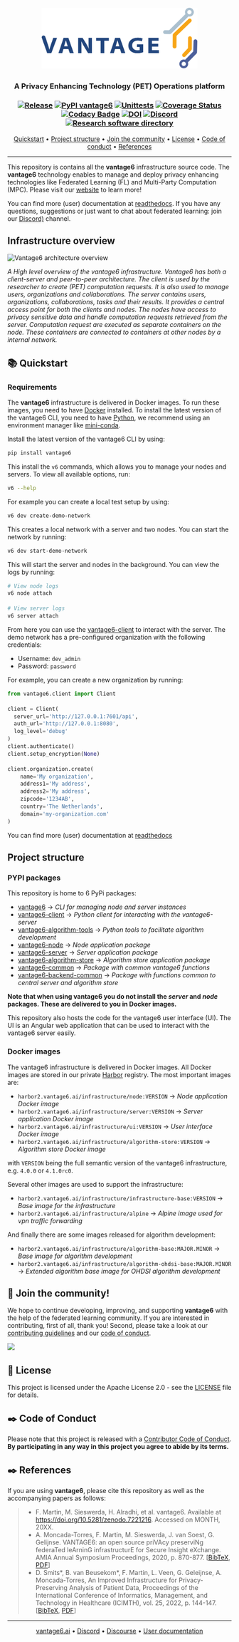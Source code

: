 <h1 align="center">
  <br>
  <a href="https://vantage6.ai"><img src="https://github.com/IKNL/guidelines/blob/master/resources/logos/vantage6.png?raw=true" alt="vantage6" width="350"></a>
</h1>

<h3 align=center> A Privacy Enhancing Technology (PET) Operations platform</h3>
<h3 align="center">

<!-- Badges go here-->

[![Release](https://github.com/vantage6/vantage6/actions/workflows/release.yml/badge.svg)](https://github.com/vantage6/vantage6/actions/workflows/release.yml)
[![PyPI vantage6](https://badge.fury.io/py/vantage6.svg)](https://badge.fury.io/py/vantage6)
[![Unittests](https://github.com/vantage6/vantage6/actions/workflows/unit_tests.yml/badge.svg)](https://github.com/vantage6/vantage6/actions/workflows/unit_tests.yml)
[![Coverage Status](https://coveralls.io/repos/github/vantage6/vantage6/badge.svg?branch=main)](https://coveralls.io/github/vantage6/vantage6?branch=main)
[![Codacy Badge](https://app.codacy.com/project/badge/Grade/2e60ac3b3f284620805f7399cba317be)](https://app.codacy.com/gh/vantage6/vantage6/dashboard?utm_source=gh&utm_medium=referral&utm_content=&utm_campaign=Badge_grade)
[![DOI](https://zenodo.org/badge/492818831.svg)](https://zenodo.org/badge/latestdoi/492818831)
[![Discord](https://img.shields.io/discord/643526403207331841)](https://discord.gg/yAyFf6Y)
[![Research software directory](https://img.shields.io/badge/rsd-vantage6-deepskyblue)](https://research-software-directory.org/software/vantage6)

</h3>

<p align="center">
  <a href="#books-quickstart">Quickstart</a> •
  <a href="#project-structure">Project structure</a> •
  <a href="#gift_heart-join-the-community">Join the community</a> •
  <a href="#scroll-license">License</a> •
  <a href="#black_nib-code-of-conduct">Code of conduct</a> •
  <a href="#black_nib-references">References</a>
</p>

---

This repository is contains all the **vantage6** infrastructure source code. The **vantage6** technology enables to manage and deploy privacy enhancing technologies like Federated Learning (FL) and Multi-Party Computation (MPC). Please visit our [website](https://vantage6.ai) to learn more!

You can find more (user) documentation at [readthedocs](https://docs.vantage6.ai). If you have any questions, suggestions or just want to chat about federated learning: join our [Discord)](https://discord.gg/yAyFf6Y) channel.

## Infrastructure overview

![Vantage6 architecture overview](docs/images/overview-infrastructure.png)

_A High level overview of the vantage6 infrastructure. Vantage6 has both a
client-server and peer-to-peer architecture. The client is used by the researcher to
create (PET) computation requests. It is also used to manage users, organizations and
collaborations. The server contains users, organizations, collaborations, tasks and
their results. It provides a central access point for both the clients and nodes. The
nodes have access to privacy sensitive data and handle computation requests retrieved
from the server. Computation request are executed as separate containers on the node.
These containers are connected to containers at other nodes by a internal network._

## :books: Quickstart

### Requirements

The **vantage6** infrastructure is delivered in Docker images. To run these images, you
need to have [Docker](https://docs.docker.com/get-docker/) installed. To install the
latest version of the vantage6 CLI, you need to have
[Python](https://www.python.org/downloads/), we recommend using an environment manager
like [mini-conda](https://docs.conda.io/en/latest/miniconda.html).

Install the latest version of the vantage6 CLI by using:

```bash
pip install vantage6
```

This install the `v6` commands, which allows you to manage your nodes and servers. To view all available options, run:

```bash
v6 --help
```

For example you can create a local test setup by using:

```bash
v6 dev create-demo-network
```

This creates a local network with a server and two nodes. You can start the network by running:

```bash
v6 dev start-demo-network
```

This will start the server and nodes in the background. You can view the logs by running:

```bash
# View node logs
v6 node attach

# View server logs
v6 server attach
```

From here you can use the [vantage6-client](https://pypi.org/project/vantage6-client)
to interact with the server. The demo network has a pre-configured organization with
the following credentials:

- Username: `dev_admin`
- Password: `password`

For example, you can create a new organization by running:

```python
from vantage6.client import Client

client = Client(
  server_url='http://127.0.0.1:7601/api',
  auth_url='http://127.0.0.1:8080',
  log_level='debug'
)
client.authenticate()
client.setup_encryption(None)

client.organization.create(
    name='My organization',
    address1='My address',
    address2='My address',
    zipcode='1234AB',
    country='The Netherlands',
    domain='my-organization.com'
)
```

You can find more (user) documentation at [readthedocs](https://docs.vantage6.ai)

## Project structure

### PYPI packages

This repository is home to 6 PyPi packages:

- [vantage6](https://pypi.org/project/vantage6) -> _CLI for managing node and server instances_
- [vantage6-client](https://pypi.org/project/vantage6-client) -> _Python client for interacting with the vantage6-server_
- [vantage6-algorithm-tools](https://pypi.org/project/vantage6-algorithm-tools) -> _Python tools to facilitate algorithm development_
- [vantage6-node](https://pypi.org/project/vantage6-node) -> _Node application package_
- [vantage6-server](https://pypi.org/project/vantage6-server) -> _Server application package_
- [vantage6-algorithm-store](https://pypi.org/project/vantage6-algorithm-store) -> _Algorithm store application package_
- [vantage6-common](https://pypi.org/project/vantage6-common) -> _Package with common vantage6 functions_
- [vantage6-backend-common](https://pypi.org/project/vantage6-backend-common) -> _Package with functions common to central server and algorithm store_

**Note that when using vantage6 you do not install the _server_ and _node_ packages. These are delivered to you in Docker images.**

This repository also hosts the code for the vantage6 user interface (UI). The UI
is an Angular web application that can be used to interact with the vantage6 server
easily.

### Docker images

The vantage6 infrastructure is delivered in Docker images. All Docker images are stored
in our private [Harbor](https://goharbor.io/) registry. The most important images are:

- `harbor2.vantage6.ai/infrastructure/node:VERSION` -> _Node application Docker image_
- `harbor2.vantage6.ai/infrastructure/server:VERSION` -> _Server application Docker image_
- `harbor2.vantage6.ai/infrastructure/ui:VERSION` -> _User interface Docker image_
- `harbor2.vantage6.ai/infrastructure/algorithm-store:VERSION` -> _Algorithm store Docker image_

with `VERSION` being the full semantic version of the vantage6 infrastructure, e.g.
`4.0.0` or `4.1.0rc0`.

Several other images are used to support the infrastructure:

- `harbor2.vantage6.ai/infrastructure/infrastructure-base:VERSION` -> _Base image for the infrastructure_
- `harbor2.vantage6.ai/infrastructure/alpine` -> _Alpine image used for vpn traffic forwarding_

And finally there are some images released for algorithm development:

- `harbor2.vantage6.ai/infrastructure/algorithm-base:MAJOR.MINOR` -> _Base image for algorithm development_
- `harbor2.vantage6.ai/infrastructure/algorithm-ohdsi-base:MAJOR.MINOR` -> _Extended algorithm base image for OHDSI algorithm development_

## :gift_heart: Join the community!

We hope to continue developing, improving, and supporting **vantage6** with the help of
the federated learning community. If you are interested in contributing, first of all,
thank you! Second, please take a look at our
[contributing guidelines](https://docs.vantage6.ai/en/main/devops/contribute.html)
and our [code of conduct](CODE_OF_CONDUCT.md).

<a href="https://github.com/vantage6/vantage6/graphs/contributors">
  <img src="https://contrib.rocks/image?repo=vantage6/vantage6" />
</a>

## :scroll: License

This project is licensed under the Apache License 2.0 - see the [LICENSE](LICENSE) file for details.

## :black_nib: Code of Conduct

Please note that this project is released with a [Contributor Code of Conduct](CODE_OF_CONDUCT.md). **By participating in any way in this project you agree to abide by its terms.**

## :black_nib: References

If you are using **vantage6**, please cite this repository as well as the accompanying papers as follows:

> - F. Martin, M. Sieswerda, H. Alradhi, et al. vantage6. Available at https://doi.org/10.5281/zenodo.7221216. Accessed on MONTH, 20XX.
> - A. Moncada-Torres, F. Martin, M. Sieswerda, J. van Soest, G. Gelijnse. VANTAGE6: an open source priVAcy preserviNg federaTed leArninG infrastructurE for Secure Insight eXchange. AMIA Annual Symposium Proceedings, 2020, p. 870-877. [[BibTeX](https://arturomoncadatorres.com/bibtex/moncada-torres2020vantage6.txt), [PDF](https://vantage6.ai/vantage6/)]
> - D. Smits\*, B. van Beusekom\*, F. Martin, L. Veen, G. Geleijnse, A. Moncada-Torres, An Improved Infrastructure for Privacy-Preserving Analysis of Patient Data, Proceedings of the International Conference of Informatics, Management, and Technology in Healthcare (ICIMTH), vol. 25, 2022, p. 144-147. [[BibTeX](https://arturomoncadatorres.com/bibtex/smits2022improved.txt), [PDF](https://ebooks.iospress.nl/volumearticle/60190)]

---

<p align="center">
  <a href="https://vantage6.ai">vantage6.ai</a> •
  <a href="https://discord.gg/yAyFf6Y">Discord</a> •
  <a href="https://vantage6.discourse.group/">Discourse</a> •
  <a href="https://docs.vantage6.ai">User documentation</a>
</p>
